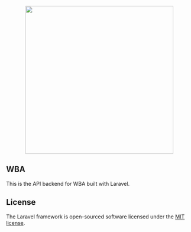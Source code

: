 <p align="center"><img src="https://www.whiskybull.com/sites/whiskybull/images/logo.png?v=2" width="400"></a></p>

## WBA
This is the API backend for WBA built with Laravel.



## License

The Laravel framework is open-sourced software licensed under the [MIT license](https://opensource.org/licenses/MIT).
